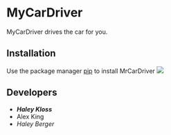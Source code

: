 # MyCarDriver
MyCarDriver drives the car for you.
## Installation
Use the package manager [pip](https://pypi.org/project/pip/) to install MrCarDriver
![][image_ref_py]

## Developers
- ***Haley Kloss***
- Alex King
- *Haley Berger*


[image_ref_py]:https://pypi.org/static/images/logo-small.95de8436.svg 
